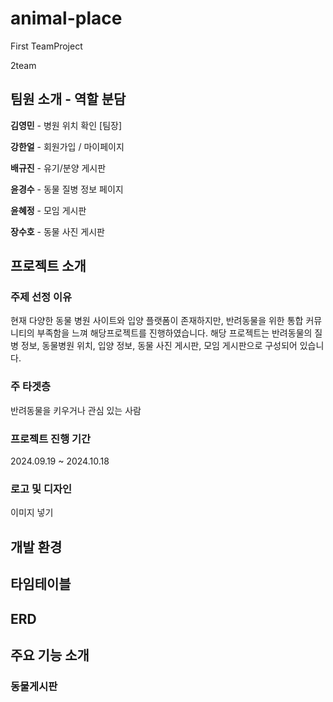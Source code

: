 # animal-place
First TeamProject

2team



## 팀원 소개 - 역할 분담
**김영민** - 병원 위치 확인 [팀장]   


**강한얼** - 회원가입 / 마이페이지


**배규진** - 유기/분양 게시판


**윤경수** - 동물 질병 정보 페이지


**윤혜정** - 모임 게시판

**장수호** - 동물 사진 게시판

## 프로젝트 소개
### 주제 선정 이유
  현재 다양한 동물 병원 사이트와 입양 플랫폼이 존재하지만, 반려동물을 위한 통합 커뮤니티의 부족함을 느껴 해당프로젝트를 진행하였습니다.
  해당 프로젝트는 반려동물의 질병 정보, 동물병원 위치, 입양 정보, 동물 사진 게시판, 모임 게시판으로 구성되어 있습니다.


### 주 타겟층
  반려동물을 키우거나 관심 있는 사람


### 프로젝트 진행 기간
  2024.09.19 ~ 2024.10.18


### 로고 및 디자인
이미지 넣기


## 개발 환경


## 타임테이블


## ERD


## 주요 기능 소개
### 동물게시판
> 



  

